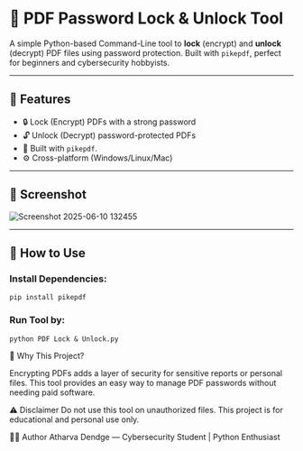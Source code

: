 # 🔐 PDF Password Lock & Unlock Tool

A simple Python-based Command-Line tool to **lock** (encrypt) and **unlock** (decrypt) PDF files using password protection. Built with `pikepdf`, perfect for beginners and cybersecurity hobbyists.

---

## 🧰 Features

- 🔒 Lock (Encrypt) PDFs with a strong password  
- 🔓 Unlock (Decrypt) password-protected PDFs    
- 🐍 Built with `pikepdf`.  
- ⚙️ Cross-platform (Windows/Linux/Mac)

---

## 📸 Screenshot

![Screenshot 2025-06-10 132455](https://github.com/user-attachments/assets/8e6bef8f-32fa-4564-8ed8-a852ec9cf30b)

---

## 🚀 How to Use

### Install Dependencies:

```In PowerShell 
pip install pikepdf
```

### Run Tool by:

```
python PDF Lock & Unlock.py
```

🧠 Why This Project?

Encrypting PDFs adds a layer of security for sensitive reports or personal files. This tool provides an easy way to manage PDF passwords without needing paid software.


⚠️ Disclaimer
Do not use this tool on unauthorized files. This project is for educational and personal use only.


👨‍💻 Author
Atharva Dendge — Cybersecurity Student | Python Enthusiast
